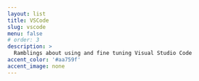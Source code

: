 ```yaml
---
layout: list
title: VSCode
slug: vscode
menu: false
# order: 3
description: >
  Ramblings about using and fine tuning Visual Studio Code
accent_color: '#aa759f'
accent_image: none
---
```

